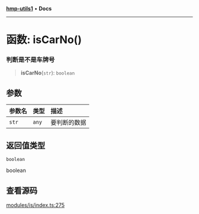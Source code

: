 [**hmp-utils1**](../README.md) • **Docs**

***

# 函数: isCarNo()

### 判断是不是车牌号

> **isCarNo**(`str`): `boolean`

## 参数

| 参数名 | 类型 | 描述 |
| :------ | :------ | :------ |
| `str` | `any` | 要判断的数据 |

## 返回值类型

`boolean`

boolean

## 查看源码

[modules/is/index.ts:275](https://github.com/hmp1049127947/hmp-utils/blob/dee7627dd7f5e043cd0494e8f8fdc05ccdb65423/src/modules/is/index.ts#L275)
